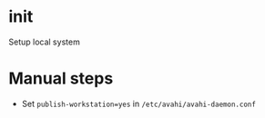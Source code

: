# init
Setup local system

# Manual steps
* Set `publish-workstation=yes` in `/etc/avahi/avahi-daemon.conf`
